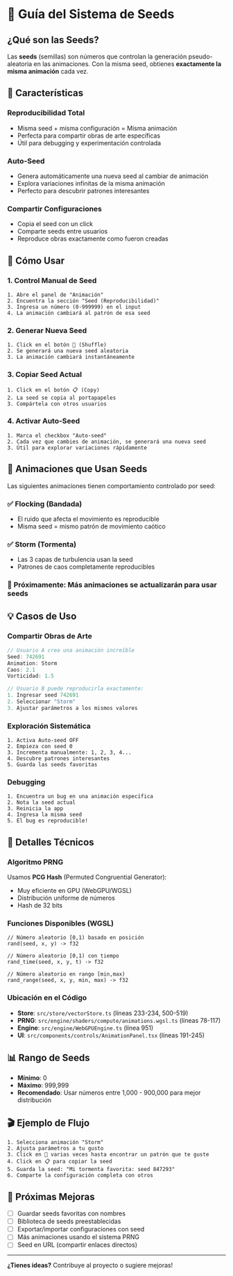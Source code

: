 # 🎲 Guía del Sistema de Seeds

## ¿Qué son las Seeds?

Las **seeds** (semillas) son números que controlan la generación pseudo-aleatoria en las animaciones. Con la misma seed, obtienes **exactamente la misma animación** cada vez.

## 🎯 Características

### Reproducibilidad Total
- Misma seed + misma configuración = Misma animación
- Perfecta para compartir obras de arte específicas
- Útil para debugging y experimentación controlada

### Auto-Seed
- Genera automáticamente una nueva seed al cambiar de animación
- Explora variaciones infinitas de la misma animación
- Perfecto para descubrir patrones interesantes

### Compartir Configuraciones
- Copia el seed con un click
- Comparte seeds entre usuarios
- Reproduce obras exactamente como fueron creadas

## 📝 Cómo Usar

### 1. Control Manual de Seed
```
1. Abre el panel de "Animación"
2. Encuentra la sección "Seed (Reproducibilidad)"
3. Ingresa un número (0-999999) en el input
4. La animación cambiará al patrón de esa seed
```

### 2. Generar Nueva Seed
```
1. Click en el botón 🔀 (Shuffle)
2. Se generará una nueva seed aleatoria
3. La animación cambiará instantáneamente
```

### 3. Copiar Seed Actual
```
1. Click en el botón 📋 (Copy)
2. La seed se copia al portapapeles
3. Compártela con otros usuarios
```

### 4. Activar Auto-Seed
```
1. Marca el checkbox "Auto-seed"
2. Cada vez que cambies de animación, se generará una nueva seed
3. Útil para explorar variaciones rápidamente
```

## 🎨 Animaciones que Usan Seeds

Las siguientes animaciones tienen comportamiento controlado por seed:

### ✅ **Flocking** (Bandada)
- El ruido que afecta el movimiento es reproducible
- Misma seed = mismo patrón de movimiento caótico

### ✅ **Storm** (Tormenta)
- Las 3 capas de turbulencia usan la seed
- Patrones de caos completamente reproducibles

### 🔄 **Próximamente**: Más animaciones se actualizarán para usar seeds

## 💡 Casos de Uso

### Compartir Obras de Arte
```typescript
// Usuario A crea una animación increíble
Seed: 742691
Animation: Storm
Caos: 2.1
Vorticidad: 1.5

// Usuario B puede reproducirla exactamente:
1. Ingresar seed 742691
2. Seleccionar "Storm"
3. Ajustar parámetros a los mismos valores
```

### Exploración Sistemática
```
1. Activa Auto-seed OFF
2. Empieza con seed 0
3. Incrementa manualmente: 1, 2, 3, 4...
4. Descubre patrones interesantes
5. Guarda las seeds favoritas
```

### Debugging
```
1. Encuentra un bug en una animación específica
2. Nota la seed actual
3. Reinicia la app
4. Ingresa la misma seed
5. El bug es reproducible!
```

## 🔧 Detalles Técnicos

### Algoritmo PRNG
Usamos **PCG Hash** (Permuted Congruential Generator):
- Muy eficiente en GPU (WebGPU/WGSL)
- Distribución uniforme de números
- Hash de 32 bits

### Funciones Disponibles (WGSL)
```wgsl
// Número aleatorio [0,1) basado en posición
rand(seed, x, y) -> f32

// Número aleatorio [0,1) con tiempo
rand_time(seed, x, y, t) -> f32

// Número aleatorio en rango [min,max)
rand_range(seed, x, y, min, max) -> f32
```

### Ubicación en el Código
- **Store**: `src/store/vectorStore.ts` (líneas 233-234, 500-519)
- **PRNG**: `src/engine/shaders/compute/animations.wgsl.ts` (líneas 78-117)
- **Engine**: `src/engine/WebGPUEngine.ts` (línea 951)
- **UI**: `src/components/controls/AnimationPanel.tsx` (líneas 191-245)

## 📊 Rango de Seeds

- **Mínimo**: 0
- **Máximo**: 999,999
- **Recomendado**: Usar números entre 1,000 - 900,000 para mejor distribución

## 🎬 Ejemplo de Flujo

```
1. Selecciona animación "Storm"
2. Ajusta parámetros a tu gusto
3. Click en 🔀 varias veces hasta encontrar un patrón que te guste
4. Click en 📋 para copiar la seed
5. Guarda la seed: "Mi tormenta favorita: seed 847293"
6. Comparte la configuración completa con otros
```

## 🚀 Próximas Mejoras

- [ ] Guardar seeds favoritas con nombres
- [ ] Biblioteca de seeds preestablecidas
- [ ] Exportar/importar configuraciones con seed
- [ ] Más animaciones usando el sistema PRNG
- [ ] Seed en URL (compartir enlaces directos)

---

**¿Tienes ideas?** Contribuye al proyecto o sugiere mejoras!
